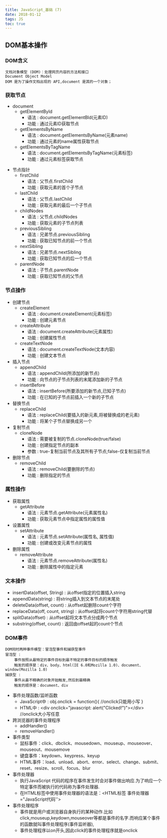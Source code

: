 ```yaml
---
title: JavaScript_基础 (7)
date: 2018-01-12
tags: JS
toc: true
---
```


## DOM基本操作

### DOM含义
    文档对象模型 (DOM)：处理网页内容的方法和接口
    Document Object Model
    DOM 是为了操作文档出现的 API,document 是其的一个对象；

### 获取节点
- document
    * getElementById
        * 语法 : document.getElementBId(元素ID)
        * 功能 : 通过元素ID获取节点
    * getElementsByName
        * 语法 : document.getElementsByName(元素name)
        * 功能 : 通过元素的name属性获取节点
    * getElementsByTagName
        * 语法 : document.getElementsByTagName(元素标签)
        * 功能 : 通过元素标签获取节点

<!-- more -->

- 节点指针
    * firstChild
        * 语法 : 父节点.firstChild
        * 功能 : 获取元素的首个子节点
    * lastChild
        * 语法 : 父节点.lastChild
        * 功能 : 获取元素的最后一个子节点
    * childNodes
        * 语法 : 父节点.childNodes
        * 功能 : 获取元素的子节点列表
    * previousSibling
        * 语法 : 兄弟节点.previousSibling
        * 功能 : 获取已知节点的前一个节点
    * nextSibling
        * 语法 : 兄弟节点.nextSibling
        * 功能 : 获取已知节点的后一个节点
    * parentNode
        * 语法 : 子节点.parentNode
        * 功能 : 获取已知节点的父节点

### 节点操作
- 创建节点
    * createElement
        * 语法 : document.createElement(元素标签)
        * 功能 : 创建元素节点
    * createAttribute
        * 语法 : document.createAttribute(元素属性)
        * 功能 : 创建属性节点
    * createTextNode
        * 语法 : document.createTextNode(文本内容)
        * 功能 : 创建文本节点
- 插入节点
    * appendChild
        * 语法 : appendChild(所添加的新节点)
        * 功能 : 向节点的子节点列表的末尾添加新的子节点
    * insertBefore
        * 语法 : insertBefore(所要添加的新节点,已知子节点)
        * 功能 : 在已知的子节点前插入一个新的子节点
- 替换节点
    * replaceChild
        * 语法 : replaceChild(要插入的新元素,将被替换成的老元素)
        * 功能 : 将某个子节点替换成另一个
- 复制节点
    * cloneNode 
        * 语法 : 需要被复制的节点.cloneNode(true/false)
        * 功能 : 创建指定节点的副本
        * 参数 : true-复制当前节点及其所有子节点;false-仅复制当前节点
- 删除节点
    * removeChild
        * 语法 : removeChild(要删除的节点)
        * 功能 : 删除指定的节点

### 属性操作
- 获取属性
    * getAttribute
        * 语法 : 元素节点.getAttribute(元素属性名) 
        * 功能 : 获取元素节点中指定属性的属性值
- 设置属性
    * setAttribute
        * 语法 : 元素节点.setAttribute(属性名, 属性值)
        * 功能 : 创建或改变元素节点的属性
- 删除属性
    * removeAttribute
        * 语法 : 元素节点.removeAttribute(属性名)
        * 功能 : 删除属性中的指定元素

### 文本操作
- insertData(offset, String)  : 从offset指定的位置插入string
- appendData(string) : 将string插入到文本节点的末尾处
- deleteData(offset, count) : 从offset起删除count个字符
- replaceData(off, count, string) : 从offset起将count个字符用string代替
- splitData(offset) : 从offset起将文本节点分成两个节点
- substring(offset, count) : 返回由offset起的count个节点

### DOM事件
    DOM同时两种事件模型：冒泡型事件和捕获型事件
    冒泡型 : 
        事件按照从最特定的事件目标到最不特定的事件目标的顺序触发
        触发的顺序是：div、body、html(IE 6.0和Mozilla 1.0)、document、window(Mozilla 1.0)
    捕获型 : 
        事件从最不精确的对象开始触发,然后到最精确
        触发的顺序是：document、div
- 事件处理函数/监听函数
    * JavaScript中 : obj.onclick = function(){ //onclick只能用小写 }
    * HTML中 : &lt;div onclick="javascript: alert("Clicked!")">&lt;/div> //onclick大小写任意
- 跨浏览器的事件处理程序
    * addHandler()
    * removeHandler()
- 事件类型
    * 鼠标事件：click、dbclick、mousedown、mouseup、mouseover、mouseout、mousemove
    * 键盘事件：keydown、keypress、keyup
    * HTML事件：load、unload、abort、error、select、change、submit、reset、resize、scroll、focus、blur
- 事件处理器
    * 执行JavaScript 代码的程序在事件发生时会对事件做出响应.为了响应一个特定事件而被执行的代码称为事件处理器.
    * 在HTML标签中使用事件处理器的语法是：<HTML标签 事件处理器="JavaScript代码''>
- 事件处理程序
    * 事件就是用户或浏览器自身执行的某种动作.比如click,mouseup,keydown,mouseover等都是事件的名字.而响应某个事件的函数就叫事件处理程序(事件监听器),
    * 事件处理程序以on开头,因此click的事件处理程序就是onclick